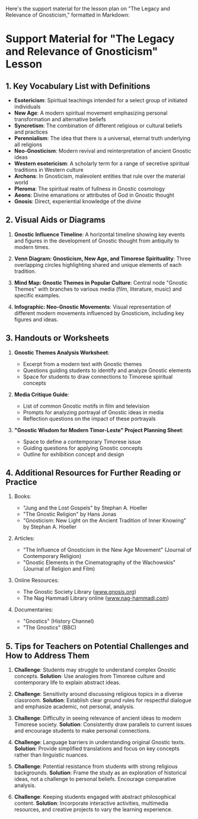 Here's the support material for the lesson plan on "The Legacy and Relevance of Gnosticism," formatted in Markdown:

# Support Material for "The Legacy and Relevance of Gnosticism" Lesson

## 1. Key Vocabulary List with Definitions

- **Esotericism**: Spiritual teachings intended for a select group of initiated individuals
- **New Age**: A modern spiritual movement emphasizing personal transformation and alternative beliefs
- **Syncretism**: The combination of different religious or cultural beliefs and practices
- **Perennialism**: The idea that there is a universal, eternal truth underlying all religions
- **Neo-Gnosticism**: Modern revival and reinterpretation of ancient Gnostic ideas
- **Western esotericism**: A scholarly term for a range of secretive spiritual traditions in Western culture
- **Archons**: In Gnosticism, malevolent entities that rule over the material world
- **Pleroma**: The spiritual realm of fullness in Gnostic cosmology
- **Aeons**: Divine emanations or attributes of God in Gnostic thought
- **Gnosis**: Direct, experiential knowledge of the divine

## 2. Visual Aids or Diagrams

1. **Gnostic Influence Timeline**:
   A horizontal timeline showing key events and figures in the development of Gnostic thought from antiquity to modern times.

2. **Venn Diagram: Gnosticism, New Age, and Timorese Spirituality**:
   Three overlapping circles highlighting shared and unique elements of each tradition.

3. **Mind Map: Gnostic Themes in Popular Culture**:
   Central node "Gnostic Themes" with branches to various media (film, literature, music) and specific examples.

4. **Infographic: Neo-Gnostic Movements**:
   Visual representation of different modern movements influenced by Gnosticism, including key figures and ideas.

## 3. Handouts or Worksheets

1. **Gnostic Themes Analysis Worksheet**:
   - Excerpt from a modern text with Gnostic themes
   - Questions guiding students to identify and analyze Gnostic elements
   - Space for students to draw connections to Timorese spiritual concepts

2. **Media Critique Guide**:
   - List of common Gnostic motifs in film and television
   - Prompts for analyzing portrayal of Gnostic ideas in media
   - Reflection questions on the impact of these portrayals

3. **"Gnostic Wisdom for Modern Timor-Leste" Project Planning Sheet**:
   - Space to define a contemporary Timorese issue
   - Guiding questions for applying Gnostic concepts
   - Outline for exhibition concept and design

## 4. Additional Resources for Further Reading or Practice

1. Books:
   - "Jung and the Lost Gospels" by Stephan A. Hoeller
   - "The Gnostic Religion" by Hans Jonas
   - "Gnosticism: New Light on the Ancient Tradition of Inner Knowing" by Stephan A. Hoeller

2. Articles:
   - "The Influence of Gnosticism in the New Age Movement" (Journal of Contemporary Religion)
   - "Gnostic Elements in the Cinematography of the Wachowskis" (Journal of Religion and Film)

3. Online Resources:
   - The Gnostic Society Library (www.gnosis.org)
   - The Nag Hammadi Library online (www.nag-hammadi.com)

4. Documentaries:
   - "Gnostics" (History Channel)
   - "The Gnostics" (BBC)

## 5. Tips for Teachers on Potential Challenges and How to Address Them

1. **Challenge**: Students may struggle to understand complex Gnostic concepts.
   **Solution**: Use analogies from Timorese culture and contemporary life to explain abstract ideas.

2. **Challenge**: Sensitivity around discussing religious topics in a diverse classroom.
   **Solution**: Establish clear ground rules for respectful dialogue and emphasize academic, not personal, analysis.

3. **Challenge**: Difficulty in seeing relevance of ancient ideas to modern Timorese society.
   **Solution**: Consistently draw parallels to current issues and encourage students to make personal connections.

4. **Challenge**: Language barriers in understanding original Gnostic texts.
   **Solution**: Provide simplified translations and focus on key concepts rather than linguistic nuances.

5. **Challenge**: Potential resistance from students with strong religious backgrounds.
   **Solution**: Frame the study as an exploration of historical ideas, not a challenge to personal beliefs. Encourage comparative analysis.

6. **Challenge**: Keeping students engaged with abstract philosophical content.
   **Solution**: Incorporate interactive activities, multimedia resources, and creative projects to vary the learning experience.